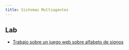 ```yaml
---
title: Sistemas Multiagentes
---
```


## Lab

- [Trabajo sobre un juego web sobre alfabeto de signos](https://github.com/RedBed24/impostor_in_sign)
